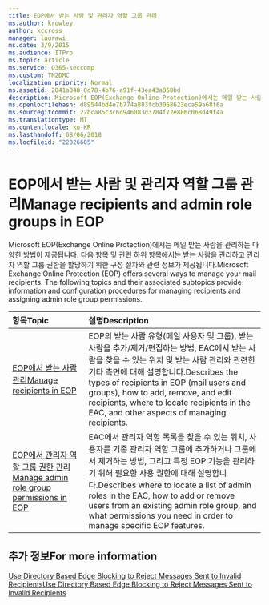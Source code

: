 ```yaml
---
title: EOP에서 받는 사람 및 관리자 역할 그룹 관리
ms.author: krowley
author: kccross
manager: laurawi
ms.date: 3/9/2015
ms.audience: ITPro
ms.topic: article
ms.service: O365-seccomp
ms.custom: TN2DMC
localization_priority: Normal
ms.assetid: 2041a048-8d78-4b76-a91f-43ea43a858bd
description: Microsoft EOP(Exchange Online Protection)에서는 메일 받는 사람을 관리하는 다양한 방법이 제공됩니다. 다음 항목 및 관련 하위 항목에서는 받는 사람을 관리하고 관리자 역할 그룹 권한을 할당하기 위한 구성 절차와 관련 정보가 제공됩니다.
ms.openlocfilehash: d89544bd4e7b774a883fcb3068623eca59a68f6a
ms.sourcegitcommit: 22bca85c3c6d946083d3784f72e886c068d49f4a
ms.translationtype: MT
ms.contentlocale: ko-KR
ms.lasthandoff: 08/06/2018
ms.locfileid: "22026605"
---
```

# <a name="manage-recipients-and-admin-role-groups-in-eop"></a><span data-ttu-id="6688d-104">EOP에서 받는 사람 및 관리자 역할 그룹 관리</span><span class="sxs-lookup"><span data-stu-id="6688d-104">Manage recipients and admin role groups in EOP</span></span>

<span data-ttu-id="6688d-p102">Microsoft EOP(Exchange Online Protection)에서는 메일 받는 사람을 관리하는 다양한 방법이 제공됩니다. 다음 항목 및 관련 하위 항목에서는 받는 사람을 관리하고 관리자 역할 그룹 권한을 할당하기 위한 구성 절차와 관련 정보가 제공됩니다.</span><span class="sxs-lookup"><span data-stu-id="6688d-p102">Microsoft Exchange Online Protection (EOP) offers several ways to manage your mail recipients. The following topics and their associated subtopics provide information and configuration procedures for managing recipients and assigning admin role group permissions.</span></span>
  
|<span data-ttu-id="6688d-107">**항목**</span><span class="sxs-lookup"><span data-stu-id="6688d-107">**Topic**</span></span>|<span data-ttu-id="6688d-108">**설명**</span><span class="sxs-lookup"><span data-stu-id="6688d-108">**Description**</span></span>|
|:-----|:-----|
|[<span data-ttu-id="6688d-109">EOP에서 받는 사람 관리</span><span class="sxs-lookup"><span data-stu-id="6688d-109">Manage recipients in EOP</span></span>](manage-recipients-in-eop.md) <br/> |<span data-ttu-id="6688d-110">EOP의 받는 사람 유형(메일 사용자 및 그룹), 받는 사람을 추가/제거/편집하는 방법, EAC에서 받는 사람을 찾을 수 있는 위치 및 받는 사람 관리와 관련한 기타 측면에 대해 설명합니다.</span><span class="sxs-lookup"><span data-stu-id="6688d-110">Describes the types of recipients in EOP (mail users and groups), how to add, remove, and edit recipients, where to locate recipients in the EAC, and other aspects of managing recipients.</span></span>  <br/> |
|[<span data-ttu-id="6688d-111">EOP에서 관리자 역할 그룹 권한 관리</span><span class="sxs-lookup"><span data-stu-id="6688d-111">Manage admin role group permissions in EOP</span></span>](manage-admin-role-group-permissions-in-eop.md) <br/> |<span data-ttu-id="6688d-112">EAC에서 관리자 역할 목록을 찾을 수 있는 위치, 사용자를 기존 관리자 역할 그룹에 추가하거나 그룹에서 제거하는 방법, 그리고 특정 EOP 기능을 관리하기 위해 필요한 사용 권한에 대해 설명합니다.</span><span class="sxs-lookup"><span data-stu-id="6688d-112">Describes where to locate a list of admin roles in the EAC, how to add or remove users from an existing admin role group, and what permissions you need in order to manage specific EOP features.</span></span>  <br/> |
   
## <a name="for-more-information"></a><span data-ttu-id="6688d-113">추가 정보</span><span class="sxs-lookup"><span data-stu-id="6688d-113">For more information</span></span>

[<span data-ttu-id="6688d-114">Use Directory Based Edge Blocking to Reject Messages Sent to Invalid Recipients</span><span class="sxs-lookup"><span data-stu-id="6688d-114">Use Directory Based Edge Blocking to Reject Messages Sent to Invalid Recipients</span></span>](http://technet.microsoft.com/library/ca7b7416-92ed-40ad-abdb-695be46ea2e4.aspx)
  

